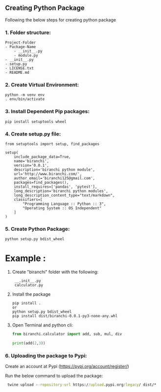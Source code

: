 
## Creating Python Package

Following the below steps for creating python package


### 1. Folder structure:

    Project-Folder
	- Package-Name
		- __init__.py
		- module.py
	- __init__.py
	- setup.py
  	- LICENSE.txt
	- README.md
	
	
### 2. Create Virtual Environment:
	python -m venv env
	. env/bin/activate
	
	
### 3. Install Dependent Pip packages:

	pip install setuptools wheel
	
	
### 4. Create setup.py file:

```python3
from setuptools import setup, find_packages

setup(
	include_package_data=True,
	name='biranchi',
	version='0.0.1',
	description='biranchi python module',
	url='http://www.biranchi.com/',
	author_email='biranchi125@gmail.com',
	packages=find_packages(),
	install_requires=['pandas', 'pytest'],
	long_description='biranchi python modules',
	long_description_content_type="text/markdown",
	classifiers=[
		"Programming Language :: Python :: 3",
		"Operating System :: OS Independent"
	]
)
```

### 5. Create Python Package:
	python setup.py bdist_wheel





Example :
==========

1. Create "biranchi" folder with the following:

   ```shell
    __.init__.py
    calculator.py
   ```
	
2. Install the package

   ```shell
   pip install .
   or 
   python setup.py bdist_wheel
   pip install dist/biranchi-0.0.1-py3-none-any.whl
   ```
   
3. Open Terminal and python cli:

   ```python
   from biranchi.calculator import add, sub, mul, div
	
   print(add(2,3))
   ```


### 6. Uploading the package to Pypi:

Create an account at Pypi (https://pypi.org/account/register/)

Run the below command to upload the package:

  ```cmd
   twine upload --repository-url https://upload.pypi.org/legacy/ dist/*
  ```
